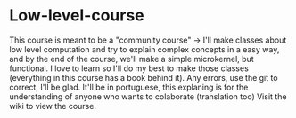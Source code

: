 # Low-level-course
  This course is meant to be a "community course" -> I'll make classes about low level computation and try to explain complex concepts in a easy way, and by the end of the course, we'll make a simple microkernel, but functional. I love to learn so I'll do my best to make those classes (everything in this course has a book behind it). Any errors, use the git to correct, I'll be glad. It'll be in portuguese, this explaning is for the understanding of anyone who wants to colaborate (translation too)
  Visit the wiki to view the course.
